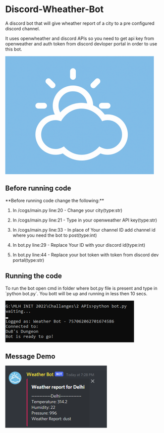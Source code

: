 # Discord-Wheather-Bot
A discord bot that will give wheather report of a city to a pre configured discord channel.

It uses openwheather and discord APIs so you need to get api key from openweather and auth token from discord devloper portal in order to use this bot.

![logo](/ss/logo.png)

<h2>Before running code</h2>
**Before running code change the following:**

1. In /cogs/main.py line:20 - Change your city(type:str)
 
2. In /cogs/main.py line:21 - Type in your openweather API key(type:str)
 
3. In /cogs/main.py line:33 - In place of Your channel ID add channel id where you need the bot to post(type:int)
 
4. In bot.py line:29 - Replace Your ID with your discord id(type:int)
 
5. In bot.py line:44 - Replace your bot token with token from discord dev portal(type:str)


<h2>Running the code</h2>
To run the bot open cmd in folder where bot.py file is present and type in `python bot.py`. You bott will be up and running in less then 10 secs.

![ter](/ss/terminal.png)

<h2>Message Demo</h2>

![demo](/ss/discord.png)
